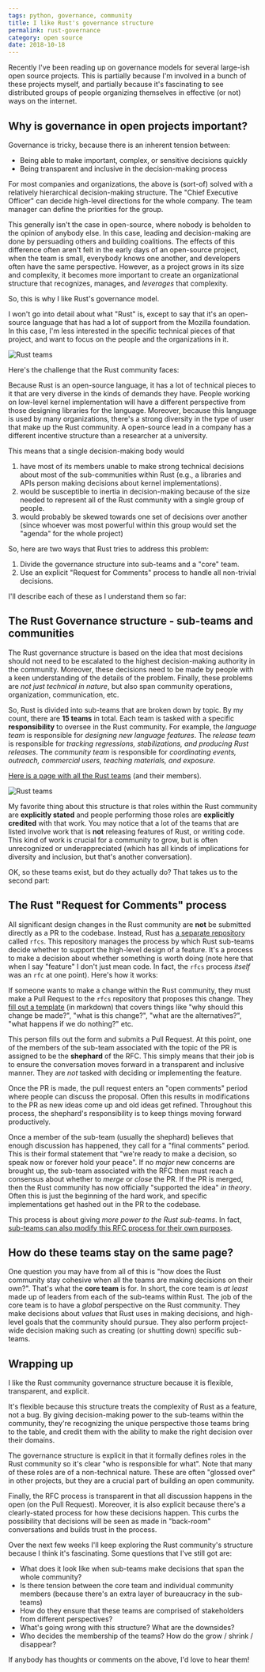 ```yaml
---
tags: python, governance, community
title: I like Rust's governance structure
permalink: rust-governance
category: open source
date: 2018-10-18
---
```


Recently I've been reading up on governance models for several large-ish open
source projects. This is partially because I'm involved in a bunch of
these projects myself, and partially because it's fascinating to see distributed groups
of people organizing themselves in effective (or not) ways on the internet.

## Why is governance in open projects important?

Governance is tricky, because there is an inherent tension between:

* Being able to make important, complex, or sensitive decisions quickly
* Being transparent and inclusive in the decision-making process

For most companies and organizations, the above is (sort-of) solved with a relatively
hierarchical decision-making structure. The "Chief Executive Officer" can
decide high-level directions for the whole company. The team manager can
define the priorities for the group.

This generally isn't the case in open-source, where nobody is beholden to the
opinion of anybody else. In this case, leading and decision-making are done
by persuading others and building coalitions. The effects of this difference often
aren't felt in the early days of an open-source project, when the team is
small, everybody knows one another, and developers often have the same perspective.
However, as a project grows in its size and complexity, it becomes more important
to create an organizational structure that recognizes, manages, and *leverages* that complexity.

So, this is why I like Rust's governance model.

I won't go into detail about what "Rust" is, except to say that it's an open-source
language that has had a lot of support from the Mozilla foundation. In this case,
I'm less interested in the specific technical pieces of that project, and want
to focus on the people and the organizations in it.

![Rust teams](/images/2018/2018-10-19-rust_logo.png)


Here's the challenge that the Rust community faces:

Because Rust is an open-source language, it has a lot of technical pieces to it that
are very diverse in the kinds of demands they have. People working on low-level kernel
implementation will have a different perspective from those designing libraries for
the language. Moreover, because this language is used by many organizations, there's
a strong diversity in the type of user that make up the Rust community. A open-source
lead in a company has a different incentive structure than a researcher at a university.

This means that a single decision-making body would

1. have most of its members unable
to make strong technical decisions about most of the sub-communities within Rust (e.g.,
a libraries and APIs person making decisions about kernel implementations).
2. would be susceptible to inertia in decision-making because of the size needed to represent
all of the Rust community with a single group of people.
3. would probably be skewed towards one set of decisions over another (since whoever was
   most powerful within this group would set the "agenda" for the whole project)

So, here are two ways that Rust tries to address this problem:

1. Divide the governance structure into sub-teams and a "core" team.
2. Use an explicit "Request for Comments" process to handle all non-trivial decisions.

I'll describe each of these as I understand them so far:

## The Rust Governance structure - sub-teams and communities

The Rust governance structure is based on the idea that most decisions should
not need to be escalated to the highest decision-making authority in the community.
Moreover, these decisions need to be made by people with a keen understanding of the
details of the problem. Finally, these problems are *not just technical in nature*, but
also span community operations, organization, communication, etc.

So, Rust is divided into sub-teams that are broken down by topic. By my count, there are
**15 teams** in total. Each team is tasked with a specific **responsibility** to
oversee in the Rust community. For example, the *language team* is responsible for
*designing new language features*. The *release team* is responsible for
*tracking regressions, stabilizations, and producing Rust releases*. The *community team*
is responsible for *coordinating events, outreach, commercial users, teaching materials, and exposure*.

[Here is a page with all the Rust teams](https://www.rust-lang.org/en-US/team.html) (and their
members).

![Rust teams](/images/2018/2018-10-19-rust_teams.png)

My favorite thing about this structure is that roles within the Rust community are
**explicitly stated** and people performing those roles are **explicitly credited** with
that work. You may notice that a lot of the teams that are listed involve work that is
**not** releasing features of Rust, or writing code. This kind of work is crucial for a
community to grow, but is often unrecognized or underappreciated (which has all kinds of
implications for diversity and inclusion, but that's another conversation).

OK, so these teams exist, but do they actually do? That takes us to the second part:

## The Rust "Request for Comments" process

All significant design changes in the Rust community are **not** be submitted directly
as a PR to the codebase. Instead, Rust has [a separate repository](https://github.com/rust-lang/rfcs) called `rfcs`. This
repository manages the process by which Rust sub-teams decide whether to support the high-level
design of a feature. It's a process to make a decision about whether something is worth doing (note here that
when I say "feature" I don't just mean code. In fact, the `rfcs` process *itself* was
an `rfc` at one point). Here's how it works:

If someone wants to make a change within the Rust community, they must make a Pull Request
to the `rfcs` repository that proposes this change. They [fill out a template](https://github.com/rust-lang/rfcs/blob/master/0000-template.md) (in markdown)
that covers things like "why should this change be made?", "what is this change?", "what
are the alternatives?", "what happens if we do nothing?" etc.

This person fills out the form and submits a Pull Request. At this point, one of the members
of the sub-team associated with the topic of the PR is assigned to be the **shephard** of the RFC.
This simply means that their job is to ensure the conversation moves forward in a
transparent and inclusive manner. They are *not* tasked with deciding or implementing the feature.

Once the PR is made, the pull request enters an "open comments" period where people can
discuss the proposal. Often this results in modifications to the PR as new ideas come up
and old ideas get refined. Throughout this process, the shephard's responsibility is to keep
things moving forward productively.

Once a member of the sub-team (usually the shephard) believes that enough discussion has
happened, they call for a "final comments"
period. This is their formal statement that "we're ready to make a decision, so speak now or
forever hold your peace". If no *major* new concerns are brought up, the sub-team associated
with the RFC then must reach a consensus about whether to *merge* or *close* the PR. If the
PR is merged, then the Rust community has now officially "supported the idea" *in theory*. Often
this is just the beginning of the hard work, and specific implementations get hashed out in the
PR to the codebase.

This process is about giving *more power to the Rust sub-teams*. In fact,
[sub-teams can also modify this RFC process for their own purposes](https://github.com/rust-lang/rfcs#sub-team-specific-guidelines).

## How do these teams stay on the same page?

One question you may have from all of this is "how does the Rust community stay cohesive
when all the teams are making decisions on their own?". That's what the **core team** is
for. In short, the core team is *at least* made up of leaders from each of the sub-teams
within Rust. The job of the core team is to have a *global* perspective on the Rust
community. They make decisions about *values* that Rust uses in making decisions, and high-level goals that the community should pursue. They also perform project-wide decision making such
as creating (or shutting down) specific sub-teams.

## Wrapping up

I like the Rust community governance structure because it is flexible, transparent, and explicit.

It's flexible because this structure treats the complexity of Rust as a feature, not a bug.
By giving decision-making power to the sub-teams within the community, they're recognizing
the unique perspective those teams bring to the table, and credit them with the ability to
make the right decision over their domains.

The governance structure is explicit in that it formally defines roles in the Rust
community so it's clear "who is responsible for what". Note that many of these roles
are of a non-technical nature. These are often "glossed over" in other projects, but they
are a crucial part of building an open community.

Finally, the RFC process is transparent in that all discussion happens in the open (on the Pull Request).
Moreover, it is also explicit because there's a clearly-stated process for how these
decisions happen. This curbs the possibility that decisions will be seen as made in "back-room"
conversations and builds trust in the process.

Over the next few weeks I'll keep exploring the Rust community's structure because I think
it's fascinating. Some questions that I've still got are:

* What does it look like when sub-teams make decisions that span the whole community?
* Is there tension between the core team and individual community members (because there's
  an extra layer of bureaucracy in the sub-teams)
* How do they ensure that these teams are comprised of stakeholders from different perspectives?
* What's going wrong with this structure? What are the downsides?
* Who decides the membership of the teams? How do the grow / shrink / disappear?

If anybody has thoughts or comments on the above, I'd love to hear them!